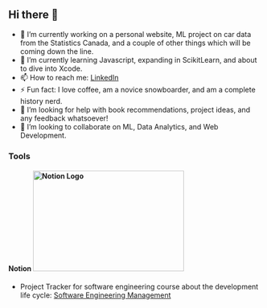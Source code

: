 ## Hi there 👋

<!--
**BillingtonDev/BillingtonDev** is a ✨ _special_ ✨ repository because its `README.md` (this file) appears on your GitHub profile.

Here are some ideas to get you started:
- 😄 Pronouns: ...
-->
- 🔭 I’m currently working on a personal website, ML project on car data from the Statistics Canada, and a couple of other things which will be coming down the line.
- 🌱 I’m currently learning Javascript, expanding in ScikitLearn, and about to dive into Xcode.
- 📫 How to reach me: [LinkedIn](https://www.linkedin.com/in/micah-billington/)
- ⚡ Fun fact: I love coffee, am a novice snowboarder, and am a complete history nerd.
- 🤔 I’m looking for help with book recommendations, project ideas, and any feedback whatsoever!
- 👯 I’m looking to collaborate on ML, Data Analytics, and Web Development.

### Tools
#### Notion <img src="[image-url](https://upload.wikimedia.org/wikipedia/commons/4/45/Notion_app_logo.png)" alt="Notion Logo" width="300" height="200">
- Project Tracker for software engineering course about the development life cycle: [Software Engineering Management](https://plum-caraway-dfe.notion.site/Software-Engineering-Management-185023bfc9f280a6b2c2e390edcd84a1)
